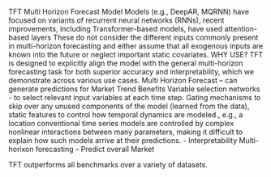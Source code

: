 TFT
Multi Horizon Forecast Model 
Models (e.g., DeepAR, MQRNN) have focused on variants of recurrent neural networks (RNNs), recent improvements, including Transformer-based models, have used attention-based layers
These do not consider the different inputs commonly present in multi-horizon forecasting and either assume that all exogenous inputs are known into the future or neglect important static covariates.
WHY USE?
TFT is designed to explicitly align the model with the general multi-horizon forecasting task for both superior accuracy and interpretability, which we demonstrate across various use cases.
Multi Horizon Forecast – can generate predictions for Market Trend
Benefits
Variable selection networks - to select relevant input variables at each time step.
Gating mechanisms to skip over any unused components of the model (learned from the data),
 static features to control how temporal dynamics are modeled., e.g., a location
conventional time series models are controlled by complex nonlinear interactions between many parameters, making it difficult to explain how such models arrive at their predictions.  - Interpretability 
Multi-horixon forecasting – Predict overall Market

 
TFT outperforms all benchmarks over a variety of datasets.
